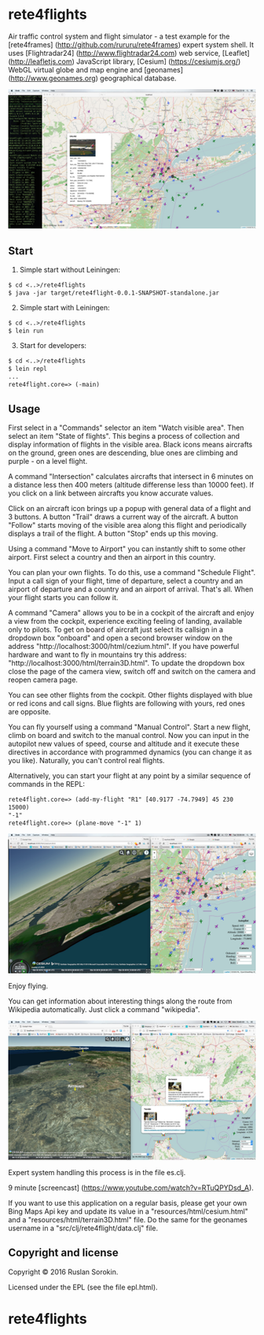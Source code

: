 # rete4flights

Air traffic control system and flight simulator - a test example for the [rete4frames] (http://github.com/rururu/rete4frames) expert system shell.
It uses [Flightradar24] (http://www.flightradar24.com) web service, [Leaflet] (http://leafletjs.com) JavaScript library, [Cesium] (https://cesiumjs.org/) WebGL virtual globe and map engine and [geonames] (http://www.geonames.org) geographical database.

![screenshot](screenshot.jpg)

## Start

1. Simple start without Leiningen:
```
$ cd <..>/rete4flights
$ java -jar target/rete4flight-0.0.1-SNAPSHOT-standalone.jar
```
2. Simple start with Leiningen:
```
$ cd <..>/rete4flights
$ lein run
```
3. Start for developers:
```
$ cd <..>/rete4flights
$ lein repl
...
rete4flight.core=> (-main)
```

## Usage

First select in a "Commands" selector an item "Watch visible area". Then select an item "State of flights". This begins a process of collection and display information of flights in the visible area. Black icons means aircrafts on the ground, green ones are descending, blue ones are climbing and purple - on a level flight.

A command "Intersection" calculates aircrafts that intersect in 6 minutes on a distance less then 400 meters (altitude differense less than 10000 feet). If you click on a link between aircrafts you know accurate values.

Click on an aircraft icon brings up a popup with general data of a flight and 3 buttons. A button "Trail" draws a current way of the aircraft. A button "Follow" starts moving of the visible area along this flight and periodically displays a trail of the flight. A button "Stop" ends up this moving.

Using a command "Move to Airport" you can instantly shift to some other airport. First select a country and then an airport in this country.

You can plan your own flights. To do this, use a command "Schedule Flight". Input a call sign of your flight, time of departure, select a country and an airport of departure and a country and an airport of arrival. That's all. When your flight starts you can follow it.

A command "Camera"  allows you to be in a cockpit of the aircraft and enjoy a view from the cockpit, experience exciting feeling of landing, available only to pilots. To get on board of aircraft just select its callsign in a dropdown box "onboard" and open a second browser window on the address "http://localhost:3000/html/cezium.html". If you have powerful hardware and want to fly in mountains try this address: "http://localhost:3000/html/terrain3D.html". To update the dropdown box close the page of the camera view, switch off and switch on the camera and reopen camera page.

You can see other flights from the cockpit. Other flights displayed with blue or red icons and call signs. Blue flights are following with yours, red ones are opposite.

You can fly yourself using a command "Manual Control". Start a new flight, climb on board and switch to the manual control. Now you can input in the autopilot new values of speed, course and altitude and it execute these directives in accordance with programmed dynamics (you can change it as you like). Naturally, you can't control real flights.

Alternatively, you can start your flight at any point by a similar sequence of commands in the REPL:
```
rete4flight.core=> (add-my-flight "R1" [40.9177 -74.7949] 45 230 15000)
"-1"
rete4flight.core=> (plane-move "-1" 1)
```

![screenshot](screenshot2.jpg)

Enjoy flying.

You can get information about interesting things along the route from Wikipedia automatically. Just click a command "wikipedia".

![screenshot](screenshot3.jpg)

Expert system handling this process is in the file es.clj.

9 minute [screencast] (https://www.youtube.com/watch?v=RTuQPYDsd_A).

If you want to use this application on a regular basis, please get your own Bing Maps Api key and update its value in a "resources/html/cesium.html" and a "resources/html/terrain3D.html" file. Do the same for the geonames username in a "src/clj/rete4flight/data.clj" file.

Copyright and license
----

Copyright © 2016 Ruslan Sorokin.

Licensed under the EPL (see the file epl.html).
# rete4flights
